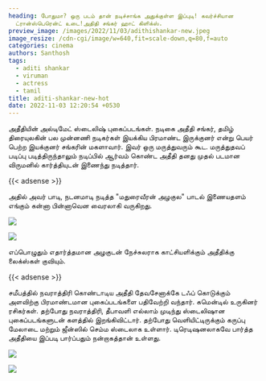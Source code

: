 ```yaml
---
heading: போதுமா? ஒரு படம் தான் நடிச்சாங்க அதுக்குள்ள இப்புடி! கவர்ச்சியான
  ட்ரான்ஸ்பெரென்ட் உடை!அதிதி சங்கர் ஹாட் கிளிக்ஸ்.
preview_image: /images/2022/11/03/adithishankar-new.jpeg
image_resize: /cdn-cgi/image/w=640,fit=scale-down,q=80,f=auto
categories: cinema
authors: Santhosh
tags:
  - aditi shankar
  - viruman
  - actress
  - tamil
title: aditi-shankar-new-hot
date: 2022-11-03 12:20:54 +0530
---
```

அதீதியின் அல்டிமேட் ஸ்டைலிஷ் புகைப்படங்கள்.
நடிகை அதீதி சங்கர், தமிழ் திரையுலகின் பல முன்னணி நடிகர்கள் இயக்கிய பிரமாண்ட இருக்குனர் என்று பெயர் பெற்ற இயக்குனர் சங்கரின் மகளாவார். இவர் ஒரு மருத்துவரும் கூட. மருத்துதவப் படிப்பு படித்திருந்தாலும் நடிப்பில் ஆர்வம் கொண்ட அதீதி தனது முதல் படமான விருமனில் கார்த்தியுடன் இணைந்து நடித்தார். 

{{< adsense >}}

அதில் அவர் பாடி, நடனமாடி நடித்த "மதுரைவீரன் அழகுல" பாடல் இணையதளம் எங்கும் கன்னா பின்னாவென வைரலாகி வருகிறது. 

![](/images/2022/11/03/aditi-shankar-new-hot.jpeg)

![](/images/2022/11/03/aditi-shankar-new-hot2.jpeg)

எப்பொழுதும்  எதார்த்தமான அழகுடன் நேச்சுலராக  காட்சியளிக்கும் அதீதிக்கு லைக்ஸ்கள் குவியும்.

{{< adsense >}}


சமீபத்தில் நவராத்திரி கொண்டாடிய அதீதி  தேவசேனாக்கே டஃப் கொடுக்கும் அளவிற்கு பிரமாண்டமான புகைப்படங்களை பதிவேற்றி வந்தார். கமென்டில் உருகினர் ரசிகர்கள். 
தற்போது நவராத்திரி, தீபாவளி எல்லாம் முடிந்து ஸ்டைலிஷான புகைப்படங்களுடன் களத்தில் இறங்கிவிட்டார். தற்போது வெளியிட்டிருக்கும் கருப்பு மேலாடை மற்றும் ஜீன்ஸில் செம்ம ஸ்டைலாக உள்ளார். டிரெடிஷனலாகவே பார்த்த அதீதியை இப்படி பார்ப்பதும் நன்றாகத்தான் உள்ளது.

![](/images/2022/11/03/aditi-shankar-new-hot4.jpeg)

![](/images/2022/11/03/aditi-shankar-new-hot6.jpeg)
